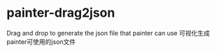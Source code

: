 # painter-drag2json
Drag and drop to generate the json file that painter can use 可视化生成painter可使用的json文件
